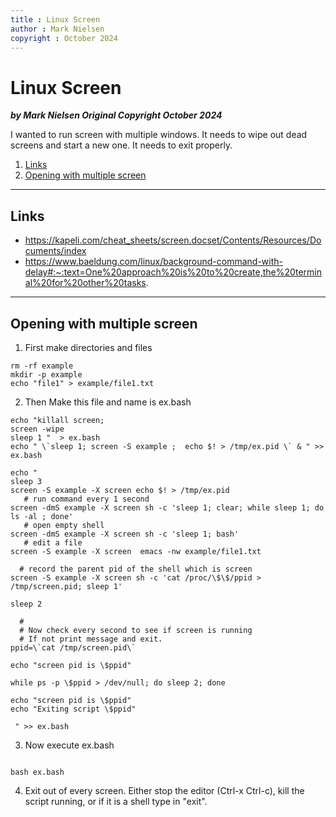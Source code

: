 ```yaml
---
title : Linux Screen
author : Mark Nielsen
copyright : October 2024
---
```



Linux Screen
==============================

_**by Mark Nielsen
Original Copyright October 2024**_

I wanted to run screen with multiple windows. It needs to wipe out dead screens
and start a new one. It needs to exit properly. 

1. [Links](#links)
2. [Opening with multiple screen](#mul)

* * *

<a name=links></a>Links
-----
* https://kapeli.com/cheat_sheets/screen.docset/Contents/Resources/Documents/index
* https://www.baeldung.com/linux/background-command-with-delay#:~:text=One%20approach%20is%20to%20create,the%20terminal%20for%20other%20tasks.

* * *
<a name=mul></a>Opening with multiple screen
-----


1. First make directories and files

```
rm -rf example
mkdir -p example
echo "file1" > example/file1.txt
```

2. Then Make this file and name is ex.bash
```
echo "killall screen;
screen -wipe
sleep 1 "  > ex.bash
echo " \`sleep 1; screen -S example ;  echo $! > /tmp/ex.pid \` & " >> ex.bash

echo "
sleep 3
screen -S example -X screen echo $! > /tmp/ex.pid
   # run command every 1 second
screen -dmS example -X screen sh -c 'sleep 1; clear; while sleep 1; do ls -al ; done'
   # open empty shell
screen -dmS example -X screen sh -c 'sleep 1; bash'
   # edit a file
screen -S example -X screen  emacs -nw example/file1.txt

  # record the parent pid of the shell which is screen
screen -S example -X screen sh -c 'cat /proc/\$\$/ppid > /tmp/screen.pid; sleep 1'
 
sleep 2

  #
  # Now check every second to see if screen is running
  # If not print message and exit. 
ppid=\`cat /tmp/screen.pid\`
  
echo "screen pid is \$ppid"

while ps -p \$ppid > /dev/null; do sleep 2; done

echo "screen pid is \$ppid"
echo "Exiting script \$ppid"

 " >> ex.bash
```

3. Now execute ex.bash
```

bash ex.bash

```

4. Exit out of every screen. Either stop the editor  (Ctrl-x Ctrl-c),
kill the script running, or if it is a shell type in "exit". 
